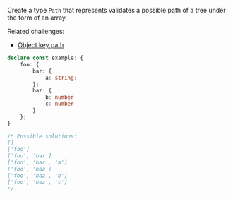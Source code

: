 Create a type `Path` that represents validates a possible path of a tree under the form of an array.

Related challenges:
- [Object key path](https://github.com/type-challenges/type-challenges/blob/main/questions/07258-hard-object-key-paths/README.md)

```ts
declare const example: {
    foo: {
        bar: {
            a: string;
        };
        baz: {
            b: number
            c: number
        }
    };
}

/* Possible solutions: 
[]
['foo']
['foo', 'bar']
['foo', 'bar', 'a']
['foo', 'baz']
['foo', 'baz', 'b']
['foo', 'baz', 'c']
*/
```
